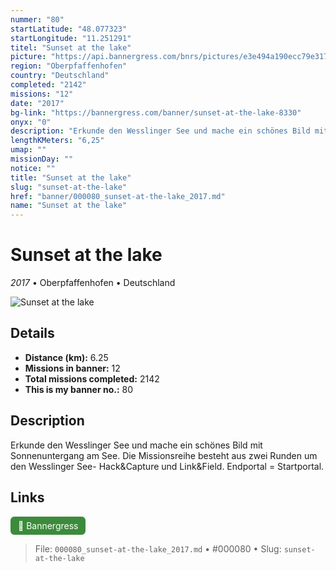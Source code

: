 ```yaml
---
nummer: "80"
startLatitude: "48.077323"
startLongitude: "11.251291"
titel: "Sunset at the lake"
picture: "https://api.bannergress.com/bnrs/pictures/e3e494a190ecc79e317bf49128248159"
region: "Oberpfaffenhofen"
country: "Deutschland"
completed: "2142"
missions: "12"
date: "2017"
bg-link: "https://bannergress.com/banner/sunset-at-the-lake-8330"
onyx: "0"
description: "Erkunde den Wesslinger See und mache ein schönes Bild mit Sonnenuntergang am See. Die Missionsreihe besteht aus zwei Runden um den Wesslinger See- Hack&Capture und Link&Field. Endportal = Startportal."
lengthKMeters: "6,25"
umap: ""
missionDay: ""
notice: ""
title: "Sunset at the lake"
slug: "sunset-at-the-lake"
href: "banner/000080_sunset-at-the-lake_2017.md"
name: "Sunset at the lake"
---
```

# Sunset at the lake

*2017* • Oberpfaffenhofen • Deutschland

![Sunset at the lake](https://api.bannergress.com/bnrs/pictures/e3e494a190ecc79e317bf49128248159)



## Details
- **Distance (km):** 6.25
- **Missions in banner:** 12
- **Total missions completed:** 2142
- **This is my banner no.:** 80



## Description
Erkunde den Wesslinger See und mache ein schönes Bild mit Sonnenuntergang am See. Die Missionsreihe besteht aus zwei Runden um den Wesslinger See- Hack&Capture und Link&Field. Endportal = Startportal.



## Links
<a href="https://bannergress.com/banner/sunset-at-the-lake-8330" target="_blank" style="display:inline-block;margin-right:8px;padding:6px 12px;background:#3c8b3c;color:#fff;text-decoration:none;border-radius:6px;">🔗 Bannergress</a>



> File: `000080_sunset-at-the-lake_2017.md` • #000080 • Slug: `sunset-at-the-lake`
